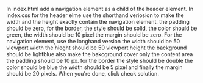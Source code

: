 In index.html add a navigation element as a child of the header element. 
In index.css for the header elme use the shorthand veriosion to make the width and the height exactly contain the navigation element.
the padding should be zero, for the border, the style should be solid, the color should be green,
the width should be 10 pixel
the margin should be zero.
For the navigation element, use the longhand version
the width should be 50 viewport width
the hieght should be 50 viewport height
the background should be lightblue
also make the bakcground cover only the content area
the padding should be 10 px. for the border the style should be double
the color should be blue 
the width should be 5 pixel and finally the margin should be 20 pixels. 
When you're done, click check solution.
